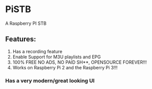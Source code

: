 # PiSTB
A Raspberry PI STB

## Features:
  
1. Has a recording feature
2. Enable Support for M3U playlists and EPG
3. 100% FREE NO ADS, NO PAID SH**, OPENSOURCE FOREVER!!!
4. Works on Raspberry Pi 2 and the Raspberry Pi 3!!!
### Has a very modern/great looking UI
